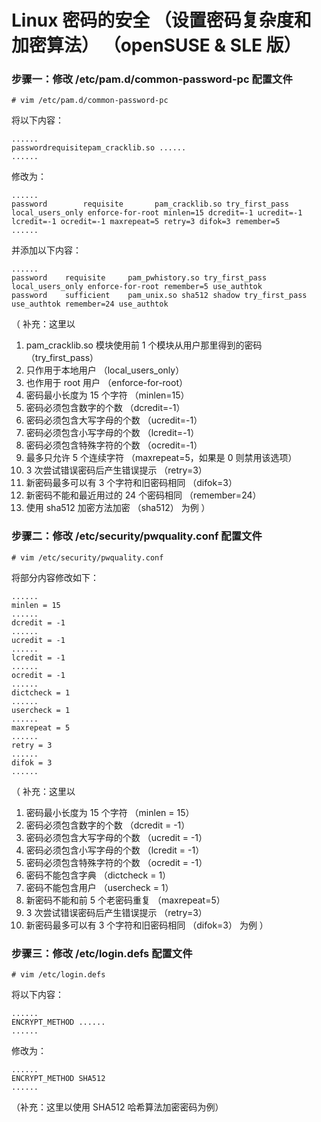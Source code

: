 # Linux 密码的安全 （设置密码复杂度和加密算法） （openSUSE & SLE 版）

### 步骤一：修改 /etc/pam.d/common-password-pc 配置文件

```
# vim /etc/pam.d/common-password-pc
```

将以下内容：

```
......
passwordrequisitepam_cracklib.so ......
......
```

修改为：

```
......
password        requisite       pam_cracklib.so try_first_pass local_users_only enforce-for-root minlen=15 dcredit=-1 ucredit=-1 lcredit=-1 ocredit=-1 maxrepeat=5 retry=3 difok=3 remember=5
......
```

并添加以下内容：

```
......
password    requisite     pam_pwhistory.so try_first_pass local_users_only enforce-for-root remember=5 use_authtok
password    sufficient    pam_unix.so sha512 shadow try_first_pass use_authtok remember=24 use_authtok
```

（
补充：这里以

1. pam_cracklib.so 模块使用前 1 个模块从用户那里得到的密码 （try_first_pass）
2. 只作用于本地用户 （local_users_only）
3. 也作用于 root 用户 （enforce-for-root）
4. 密码最小长度为 15 个字符 （minlen=15）
5. 密码必须包含数字的个数 （dcredit=-1）
6. 密码必须包含大写字母的个数 （ucredit=-1）
7. 密码必须包含小写字母的个数 （lcredit=-1）
8. 密码必须包含特殊字符的个数 （ocredit=-1）
9. 最多只允许 5 个连续字符 （maxrepeat=5，如果是 0 则禁用该选项）
10. 3 次尝试错误密码后产生错误提示 （retry=3）
11. 新密码最多可以有 3 个字符和旧密码相同 （difok=3）
12. 新密码不能和最近用过的 24 个密码相同 （remember=24）
13. 使用 sha512 加密方法加密 （sha512）
     为例
     ）

### 步骤二：修改 /etc/security/pwquality.conf 配置文件

```
# vim /etc/security/pwquality.conf
```

将部分内容修改如下：

```
......
minlen = 15
......
dcredit = -1
......
ucredit = -1
......
lcredit = -1
......
ocredit = -1
......
dictcheck = 1
......
usercheck = 1
......
maxrepeat = 5
......
retry = 3
......
difok = 3
......
```

（
补充：这里以

1. 密码最小长度为 15 个字符 （minlen = 15）
2. 密码必须包含数字的个数 （dcredit = -1）
3. 密码必须包含大写字母的个数 （ucredit = -1）
4. 密码必须包含小写字母的个数 （lcredit = -1）
5. 密码必须包含特殊字符的个数 （ocredit = -1）
6. 密码不能包含字典 （dictcheck = 1）
7. 密码不能包含用户 （usercheck = 1）
8. 新密码不能和前 5 个老密码重复 （maxrepeat=5）
9. 3 次尝试错误密码后产生错误提示 （retry=3）
10. 新密码最多可以有 3 个字符和旧密码相同 （difok=3）
     为例
     ）

### 步骤三：修改 /etc/login.defs 配置文件

```
# vim /etc/login.defs
```

将以下内容：

```
......
ENCRYPT_METHOD ......
......
```

修改为：

```
......
ENCRYPT_METHOD SHA512
......
```

（补充：这里以使用 SHA512 哈希算法加密密码为例）
